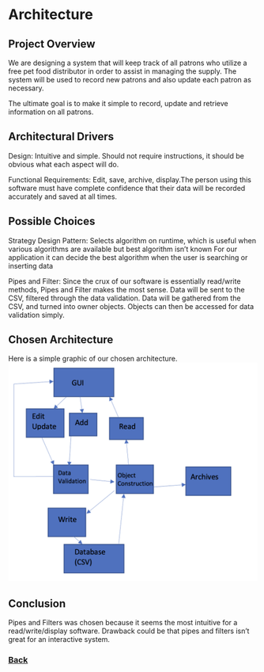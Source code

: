 # Architecture

## Project Overview

We are designing a system that will keep track of all patrons who utilize a free pet food distributor in order to assist in managing the supply. The system will be used to record new patrons and also update each patron as necessary. 

The ultimate goal is to make it simple to record, update and retrieve information on all patrons. 

## Architectural Drivers

Design: Intuitive and simple. Should not require instructions, it should be obvious what each aspect will do.

Functional Requirements: Edit, save, archive, display.The person using this software must have complete confidence that their data will be recorded accurately and saved at all times.


## Possible Choices
Strategy Design Pattern:
Selects algorithm on runtime, which is useful when various algorithms are available but best algorithm isn’t known
For our application it can decide the best algorithm when the user is searching or inserting data

Pipes and Filter:
Since the crux of our software is essentially read/write methods, Pipes and Filter makes the most sense. 
Data will be sent to the CSV, filtered through the data validation. 
Data will be gathered from the CSV, and turned into owner objects.
Objects can then be accessed for data validation simply. 

## Chosen Architecture
Here is a simple graphic of our chosen architecture. 
![Chosen Architecture](PipeArch.png)

## Conclusion
Pipes and Filters was chosen because it seems the most intuitive for a read/write/display software.
Drawback could be that pipes and filters isn’t great for an interactive system.


### [Back](https://diegomorales30.github.io/NullPointersWebsite/)